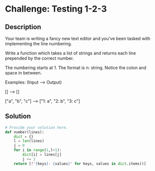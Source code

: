 # Challenge: Testing 1-2-3

## Description

Your team is writing a fancy new text editor and you've been tasked with implementing the line numbering.

Write a function which takes a list of strings and returns each line prepended by the correct number.

The numbering starts at 1. The format is n: string. Notice the colon and space in between.

Examples: (Input --> Output)

[] --> []

["a", "b", "c"] --> ["1: a", "2: b", "3: c"]

## Solution

```python
# Provide your solution here.
def number(lines):
    dict = {}
    l = len(lines)
    j = 0
    for i in range(1,l+1):
        dict[i] = lines[j]
        j += 1
    return [f"{keys}: {values}" for keys, values in dict.items()]
